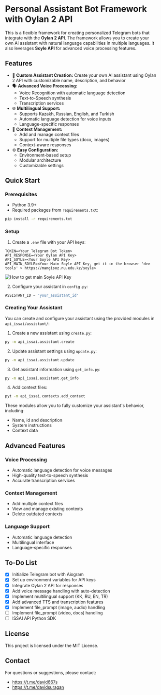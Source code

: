 # Personal Assistant Bot Framework with Oylan 2 API

This is a flexible framework for creating personalized Telegram bots that integrate with the **Oylan 2 API**. The framework allows you to create your own AI assistant with natural language capabilities in multiple languages. It also leverages **Soyle API** for advanced voice processing features.

## Features

- 🤖 **Custom Assistant Creation:** Create your own AI assistant using Oylan 2 API with customizable name, description, and behavior
- 🗣️ **Advanced Voice Processing:**
  - Voice Recognition with automatic language detection
  - Text-to-Speech synthesis
  - Transcription services
- 🌐 **Multilingual Support:** 
  - Supports Kazakh, Russian, English, and Turkish
  - Automatic language detection for voice inputs
  - Language-specific responses
- 📝 **Context Management:**
  - Add and manage context files
  - Support for multiple file types (docx, images)
  - Context-aware responses
- ⚙️ **Easy Configuration:** 
  - Environment-based setup
  - Modular architecture
  - Customizable settings

## Quick Start

### Prerequisites

- Python 3.9+
- Required packages from `requirements.txt`:

```bash
pip install -r requirements.txt
```

### Setup

1. Create a `.env` file with your API keys:

```env
TOKEN=<Your Telegram Bot Token>
API_RESPONSE=<Your Oylan API Key>
API_SOYLE=<Your Soyle API Key>
API_MAIN_SOYLE=<Your Main Soyle API Key, get it in the browser 'dev tools' > https://mangisoz.nu.edu.kz/soyle> 
```
![How to get main Soyle API Key](temp/get_token.jpg)

2. Configure your assistant in `config.py`:
```python
ASSISTANT_ID = 'your_assistant_id'
```

### Creating Your Assistant

You can create and configure your assistant using the provided modules in `api_issai/assistant/`:

1. Create a new assistant using `create.py`:
```bash
py -m api_issai.assistant.create

```
2. Update assistant settings using `update.py`:
```bash
py -m api_issai.assistant.update

```
3. Get assistant information using `get_info.py`:
```bash
py -m api_issai.assistant.get_info
```

4. Add context files:
```bash
pyt -m api_issai.contexts.add_context
```

These modules allow you to fully customize your assistant's behavior, including:
- Name, id and description
- System instructions
- Context data

## Advanced Features

### Voice Processing
- Automatic language detection for voice messages
- High-quality text-to-speech synthesis
- Accurate transcription services

### Context Management
- Add multiple context files
- View and manage existing contexts
- Delete outdated contexts

### Language Support
- Automatic language detection
- Multilingual interface
- Language-specific responses

## To-Do List

- [x] Initialize Telegram bot with Aiogram
- [x] Set up environment variables for API keys
- [x] Integrate Oylan 2 API for responses
- [x] Add voice message handling with auto-detection
- [x] Implement multilingual support (KK, RU, EN, TR)
- [x] Add advanced TTS and transcription features
- [x] Implement file_prompt (image, audio) handling
- [ ] Implement file_prompt (video, docs) handling
- [ ] ISSAI API Python SDK

## License

This project is licensed under the MIT License.

## Contact

For questions or suggestions, please contact:

- https://t.me/david667s
- https://t.me/davidsuragan